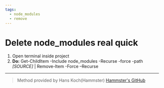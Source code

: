 ```yaml
---
tags:
  - node_modules
  - remove
---
```

# Delete node_modules real quick

1. Open terminal inside project
2. **Do:**   Get-ChildItem -Include node_modules -Recurse -force -path *[SOURCE]* | Remove-Item -Force –Recurse

---

> Method provided by Hans Koch(Hammster) [Hammster's GitHub](https://github.com/Hammster)
